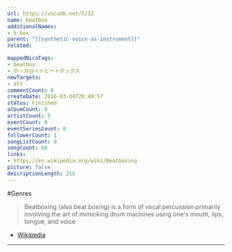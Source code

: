 ```yaml
---
url: https://vocadb.net/T/32
name: beatbox
additionalNames: 
- b-box
parent: "[[synthetic-voice-as-instrument]]"
related:

mappedNicoTags:
- beatbox
- ボーカロイドビートボックス
newTargets:
- all
commentCount: 0
createDate: 2016-03-04T20:49:57
status: Finished
albumCount: 0
artistCount: 5
eventCount: 0
eventSeriesCount: 0
followerCount: 1
songListCount: 0
songCount: 68
links: 
- https://en.wikipedia.org/wiki/Beatboxing
picture: false
descriptionLength: 215
---
```


#Genres

> Beatboxing (also beat boxing) is a form of vocal percussion primarily involving the art of mimicking drum machines using one's mouth, lips, tongue, and voice
- [Wikipedia](https://en.wikipedia.org/wiki/Beatboxing)

---

